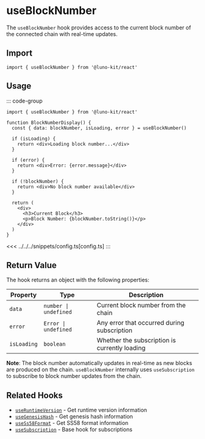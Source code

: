 # useBlockNumber

The `useBlockNumber` hook provides access to the current block number of the connected chain with real-time updates.

## Import

```tsx
import { useBlockNumber } from '@luno-kit/react'
```

## Usage

::: code-group
```tsx [index.tsx]
import { useBlockNumber } from '@luno-kit/react'

function BlockNumberDisplay() {
  const { data: blockNumber, isLoading, error } = useBlockNumber()
  
  if (isLoading) {
    return <div>Loading block number...</div>
  }
  
  if (error) {
    return <div>Error: {error.message}</div>
  }
  
  if (!blockNumber) {
    return <div>No block number available</div>
  }
  
  return (
    <div>
      <h3>Current Block</h3>
      <p>Block Number: {blockNumber.toString()}</p>
    </div>
  )
}
```
<<< ../../../snippets/config.ts[config.ts]
:::

## Return Value

The hook returns an object with the following properties:

| Property | Type                  | Description |
|----------|-----------------------|-------------|
| `data` | `number \| undefined` | Current block number from the chain |
| `error` | `Error \| undefined`  | Any error that occurred during subscription |
| `isLoading` | `boolean`             | Whether the subscription is currently loading |


**Note**: The block number automatically updates in real-time as new blocks are produced on the chain. `useBlockNumber` internally uses `useSubscription` to subscribe to block number updates from the chain.

## Related Hooks

- [`useRuntimeVersion`](/hooks/data/use-runtime-version) - Get runtime version information
- [`useGenesisHash`](/hooks/chain/use-genesis-hash) - Get genesis hash information
- [`useSs58Format`](/hooks/chain/use-ss58-format) - Get SS58 format information
- [`useSubscription`](/hooks/data/use-subscription) - Base hook for subscriptions

